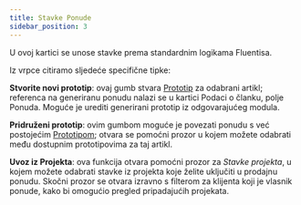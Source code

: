 ```yaml
---
title: Stavke Ponude
sidebar_position: 3
---
```


U ovoj kartici se unose stavke prema standardnim logikama Fluentisa.  

Iz vrpce citiramo sljedeće specifične tipke:

**Stvorite novi prototip**: ovaj gumb stvara [Prototip](/docs/erp-home/registers/production/standardization/new-prototype) za odabrani artikl; referenca na generiranu ponudu nalazi se u kartici Podaci o članku, polje Ponuda. Moguće je urediti generirani prototip iz odgovarajućeg modula.

**Pridruženi prototip**: ovim gumbom moguće je povezati ponudu s već postojećim [Prototipom](/docs/erp-home/registers/production/standardization/new-prototype); otvara se pomoćni prozor u kojem možete odabrati među dostupnim prototipovima za taj artikl.

**Uvoz iz Projekta**: ova funkcija otvara pomoćni prozor za *Stavke projekta*, u kojem možete odabrati stavke iz projekta koje želite uključiti u prodajnu ponudu. Skočni prozor se otvara izravno s filterom za klijenta koji je vlasnik ponude, kako bi omogućio pregled pripadajućih projekata.



